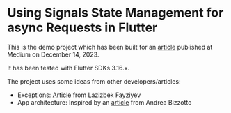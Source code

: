 # Using Signals State Management for async Requests in Flutter

This is the demo project which has been built for an [article](https://medium.com/@rivella50/44c0dc791863) published at Medium on December 14, 2023.

It has been tested with Flutter SDKs 3.16.x.

The project uses some ideas from other developers/articles:

* Exceptions: [Article](https://medium.com/@lazizbekfayziyev/how-to-simplify-repositories-and-handle-request-error-cases-in-flutter-cf49bc5f561e) from Lazizbek Fayziyev
* App architecture: Inspired by an [article](https://codewithandrea.com/articles/flutter-app-architecture-riverpod-introduction/) from Andrea Bizzotto